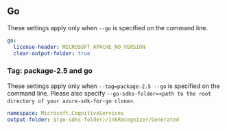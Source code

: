 ## Go

These settings apply only when `--go` is specified on the command line.

```yaml $(go)
go:
  license-header: MICROSOFT_APACHE_NO_VERSION
  clear-output-folder: true
```

### Tag: package-2.5 and go

These settings apply only when `--tag=package-2.5 --go` is specified on the command line.
Please also specify `--go-sdks-folder=<path to the root directory of your azure-sdk-for-go clone>`.

```yaml $(tag) == 'package-2.5' && $(go)
namespace: Microsoft.CognitiveServices
output-folder: $(go-sdks-folder)/InkRecognizer/Generated
```
